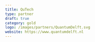 ```yaml
---
title: QuTech
type: partner
draft: true
category: gold
logo: /images/partners/QuantumDelft.svg
website: https://www.quantumdelft.nl
---
```

